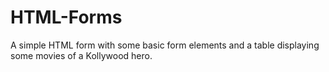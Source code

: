 # HTML-Forms
A simple HTML form with some basic form elements and a table displaying some movies of a Kollywood hero.
